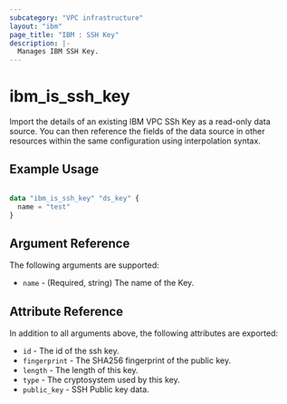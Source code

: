 ```yaml
---
subcategory: "VPC infrastructure"
layout: "ibm"
page_title: "IBM : SSH Key"
description: |-
  Manages IBM SSH Key.
---
```


# ibm\_is_ssh_key

Import the details of an existing IBM VPC SSh Key as a read-only data source. You can then reference the fields of the data source in other resources within the same configuration using interpolation syntax.


## Example Usage

```terraform

data "ibm_is_ssh_key" "ds_key" {
  name = "test"
}

```

## Argument Reference

The following arguments are supported:

* `name` - (Required, string) The name of the Key.

## Attribute Reference

In addition to all arguments above, the following attributes are exported:

* `id` - The id of the ssh key.
* `fingerprint` -  The SHA256 fingerprint of the public key.
* `length` - The length of this key.
* `type` - The cryptosystem used by this key.
* `public_key` - SSH Public key data.
